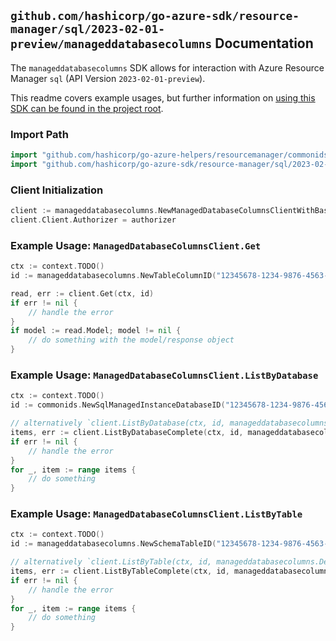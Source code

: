 
## `github.com/hashicorp/go-azure-sdk/resource-manager/sql/2023-02-01-preview/manageddatabasecolumns` Documentation

The `manageddatabasecolumns` SDK allows for interaction with Azure Resource Manager `sql` (API Version `2023-02-01-preview`).

This readme covers example usages, but further information on [using this SDK can be found in the project root](https://github.com/hashicorp/go-azure-sdk/tree/main/docs).

### Import Path

```go
import "github.com/hashicorp/go-azure-helpers/resourcemanager/commonids"
import "github.com/hashicorp/go-azure-sdk/resource-manager/sql/2023-02-01-preview/manageddatabasecolumns"
```


### Client Initialization

```go
client := manageddatabasecolumns.NewManagedDatabaseColumnsClientWithBaseURI("https://management.azure.com")
client.Client.Authorizer = authorizer
```


### Example Usage: `ManagedDatabaseColumnsClient.Get`

```go
ctx := context.TODO()
id := manageddatabasecolumns.NewTableColumnID("12345678-1234-9876-4563-123456789012", "example-resource-group", "managedInstanceValue", "databaseValue", "schemaValue", "tableValue", "columnValue")

read, err := client.Get(ctx, id)
if err != nil {
	// handle the error
}
if model := read.Model; model != nil {
	// do something with the model/response object
}
```


### Example Usage: `ManagedDatabaseColumnsClient.ListByDatabase`

```go
ctx := context.TODO()
id := commonids.NewSqlManagedInstanceDatabaseID("12345678-1234-9876-4563-123456789012", "example-resource-group", "managedInstanceValue", "databaseValue")

// alternatively `client.ListByDatabase(ctx, id, manageddatabasecolumns.DefaultListByDatabaseOperationOptions())` can be used to do batched pagination
items, err := client.ListByDatabaseComplete(ctx, id, manageddatabasecolumns.DefaultListByDatabaseOperationOptions())
if err != nil {
	// handle the error
}
for _, item := range items {
	// do something
}
```


### Example Usage: `ManagedDatabaseColumnsClient.ListByTable`

```go
ctx := context.TODO()
id := manageddatabasecolumns.NewSchemaTableID("12345678-1234-9876-4563-123456789012", "example-resource-group", "managedInstanceValue", "databaseValue", "schemaValue", "tableValue")

// alternatively `client.ListByTable(ctx, id, manageddatabasecolumns.DefaultListByTableOperationOptions())` can be used to do batched pagination
items, err := client.ListByTableComplete(ctx, id, manageddatabasecolumns.DefaultListByTableOperationOptions())
if err != nil {
	// handle the error
}
for _, item := range items {
	// do something
}
```
